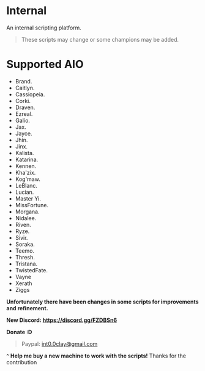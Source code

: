 # Internal
An internal scripting platform.

> These scripts may change or some champions may be added.

# Supported AIO 
  - Brand.
  - Caitlyn.
  - Cassiopeia.
  - Corki.
  - Draven.
  - Ezreal.
  - Galio.
  - Jax.
  - Jayce.
  - Jhin.
  - Jinx.
  - Kalista.
  - Katarina.
  - Kennen.
  - Kha'zix.
  - Kog'maw.
  - LeBlanc.
  - Lucian.
  - Master Yi.
  - MissFortune.
  - Morgana.
  - Nidalee.
  - Riven.
  - Ryze.
  - Sivir.
  - Soraka.
  - Teemo.
  - Thresh.
  - Tristana.
  - TwistedFate.
  - Vayne
  - Xerath
  - Ziggs

**Unfortunately there have been changes in some scripts for improvements and refinement.**

**New Discord: https://discord.gg/FZDBSn6**

**Donate :D**
 > Paypal: int0.0clay@gmail.com

^ **Help me buy a new machine to work with the scripts!** Thanks for the contribution


 

